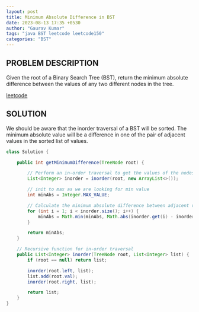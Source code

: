 ```yaml
---
layout: post
title: Minimum Absolute Difference in BST
date: 2023-08-13 17:35 +0530
author: "Gaurav Kumar"
tags: "java BST leetcode leetcode150"
categories: "BST"
---
```

## PROBLEM DESCRIPTION

Given the root of a Binary Search Tree (BST), return the minimum absolute difference between the values of any two different nodes in the tree.

[leetcode](https://leetcode.com/problems/minimum-absolute-difference-in-bst/)

## SOLUTION

We should be aware that the inorder traversal of a BST will be sorted. The minimum absolute value will be a difference in one of the pair of adjacent values in the sorted list of values.

```java
class Solution {

    public int getMinimumDifference(TreeNode root) {

        // Perform an in-order traversal to get the values of the nodes in sorted order
        List<Integer> inorder = inorder(root, new ArrayList<>());

        // init to max as we are looking for min value
        int minAbs = Integer.MAX_VALUE; 

        // Calculate the minimum absolute difference between adjacent values (it is given that min number of nodes is 2)
        for (int i = 1; i < inorder.size(); i++) {
            minAbs = Math.min(minAbs, Math.abs(inorder.get(i) - inorder.get(i - 1)));
        }

        return minAbs; 
    }

    // Recursive function for in-order traversal
    public List<Integer> inorder(TreeNode root, List<Integer> list) {
        if (root == null) return list; 

        inorder(root.left, list); 
        list.add(root.val); 
        inorder(root.right, list); 

        return list; 
    }
}
```

